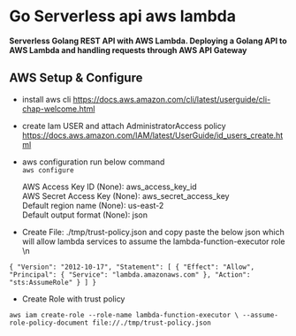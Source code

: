 # Go Serverless api aws lambda

**Serverless Golang REST API with AWS Lambda. Deploying a Golang API to AWS Lambda and handling requests through AWS API Gateway**

## AWS Setup & Configure 

* install aws cli https://docs.aws.amazon.com/cli/latest/userguide/cli-chap-welcome.html



* create Iam USER and attach AdministratorAccess policy https://docs.aws.amazon.com/IAM/latest/UserGuide/id_users_create.html


* aws configuration run below command \
` aws configure `


	AWS Access Key ID (None): aws_access_key_id \
	AWS Secret Access Key (None): aws_secret_access_key \
	Default region name (None): us-east-2 \
	Default output format (None): json


* Create File: ./tmp/trust-policy.json and copy paste the below json which will  allow lambda services to assume the lambda-function-executor role \n

`{
    "Version": "2012-10-17",
    "Statement": [
        {
            "Effect": "Allow",
            "Principal": {
                "Service": "lambda.amazonaws.com"
            },
            "Action": "sts:AssumeRole"
        }
    ]
}`


* Create Role with trust policy 

`aws iam create-role --role-name lambda-function-executor \
--assume-role-policy-document file://./tmp/trust-policy.json`


